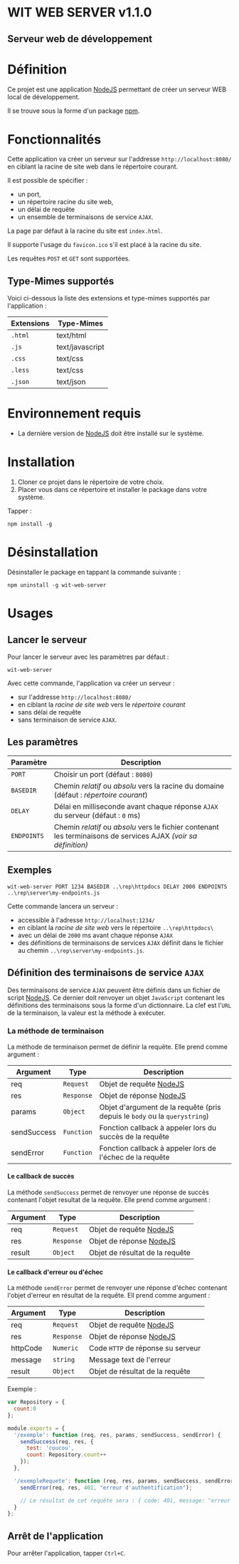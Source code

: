 WIT WEB SERVER v1.1.0
=====================
Serveur web de développement
----------------------------

# Définition
Ce projet est une application [NodeJS] permettant de créer un serveur WEB local de développement.

Il se trouve sous la forme d'un package [npm].

# Fonctionnalités
Cette application va créer un serveur sur l'addresse `http://localhost:8080/`
en ciblant la racine de site web dans le répertoire courant.

Il est possible de spécifier :
- un port,
- un répertoire racine du site web,
- un délai de requête
- un ensemble de terminaisons de service `AJAX`.

La page par défaut à la racine du site est `index.html`.

Il supporte l'usage du `favicon.ico` s'il est placé à la racine du site.

Les requêtes `POST` et `GET` sont supportées.

## Type-Mimes supportés
Voici ci-dessous la liste des extensions et type-mimes supportés par l'application :

|Extensions | Type-Mimes       |
|--------   | ---------------- |
|`.html`    |  text/html       |
|`.js`      |  text/javascript |
|`.css`     |  text/css        |
|`.less`    |  text/css        |
|`.json`    |  text/json       |

# Environnement requis

* La dernière version de [NodeJS] doit être installé sur le système.

# Installation

1. Cloner ce projet dans le répertoire de votre choix.
2. Placer vous dans ce répertoire et installer le package dans votre système.

Tapper :
```dos
npm install -g
```

# Désinstallation
Désinstaller le package en tappant la commande suivante :

```dos
npm uninstall -g wit-web-server
```

# Usages

## Lancer le serveur
Pour lancer le serveur avec les paramètres par défaut :

```dos
wit-web-server
```

Avec cette commande, l'application va créer un serveur :
- sur l'addresse `http://localhost:8080/`
- en ciblant la *racine de site web* vers le *répertoire courant*
- sans délai de requête
- sans terminaison de service `AJAX`.

## Les paramètres

| Paramètre   | Description      |
|------------ | ---------------- |
| `PORT`      |  Choisir un port (défaut : `8080`) |
| `BASEDIR`   |  Chemin *relatif* ou *absolu* vers la racine du domaine (défaut : *répertoire courant*) |
| `DELAY`     |  Délai en milliseconde avant chaque réponse `AJAX` du serveur (défaut : `0` ms) |
| `ENDPOINTS` |  Chemin *relatif* ou *absolu* vers le fichier contenant les terminaisons de services AJAX *(voir sa définition)* |

## Exemples
```dos
wit-web-server PORT 1234 BASEDIR ..\rep\httpdocs DELAY 2000 ENDPOINTS ..\rep\server\my-endpoints.js
```
Cette commande lancera un serveur :
- accessible à l'adresse `http://localhost:1234/`
- en ciblant la *racine de site web* vers le répertoire `..\rep\httpdocs\`
- avec un délai de `2000` ms avant chaque réponse `AJAX`
- des définitions de terminaisons de services `AJAX` définit dans le fichier au chemin `..\rep\server\my-endpoints.js`.

## Définition des terminaisons de service `AJAX`

Des terminaisons de service `AJAX` peuvent être définis dans un fichier de script [NodeJS]. Ce dernier doit renvoyer un objet `JavaScript` contenant les définitions des terminaisons sous la forme d'un dictionnaire. La clef est l'`URL` de la terminaison, la valeur est la méthode à exécuter.

### La méthode de terminaison

La méthode de terminaison permet de définir la requête. Elle prend comme argument :

| Argument | Type |Description |
| --- | --- | --- |
| req | `Request` | Objet de requête [NodeJS] |
| res | `Response` | Objet de réponse [NodeJS] |
| params | `Object` | Objet d'argument de la requête (pris depuis le `body` ou la `querystring`) |
| sendSuccess | `Function` | Fonction callback à appeler lors du succès de la requête |
| sendError | `Function` | Fonction callback à appeler lors de l'échec de la requête |

#### Le callback de succès

La méthode `sendSuccess` permet de renvoyer une réponse de succès contenant l'objet resultat de la requête. Elle prend comme argument :

| Argument | Type |Description |
| --- | --- | --- |
| req | `Request` | Objet de requête [NodeJS] |
| res | `Response` | Objet de réponse [NodeJS] |
| result | `Object` | Objet de résultat de la requête |

#### Le callback d'erreur ou d'échec

La méthode `sendError` permet de renvoyer une réponse d'échec contenant l'objet d'erreur en résultat de la requête. Ell prend comme argument :

| Argument | Type |Description |
| --- | --- | --- |
| req | `Request` | Objet de requête [NodeJS] |
| res | `Response` | Objet de réponse [NodeJS] |
| httpCode | `Numeric` | Code `HTTP` de réponse su serveur |
| message | `string` | Message text de l'erreur |
| result | `Object` | Objet de résultat de la requête |

Exemple :

```js
var Repository = {
  count:0
};

module.exports = {
  '/exemple': function (req, res, params, sendSuccess, sendError) {
    sendSuccess(req, res, {
      test: 'coucou',
      count: Repository.count++
    });
  },

  '/exempleRequete': function (req, res, params, sendSuccess, sendError) {
    sendError(req, res, 401, "erreur d'authentification");

    // Le résultat de cet requête sera : { code: 401, message: "erreur d'authentification"}.
  }
};

```

## Arrêt de l'application

Pour arrêter l'application, tapper `Ctrl+C`.

[NodeJS]: http://nodejs.org/
[npm]: https://npmjs.org/
